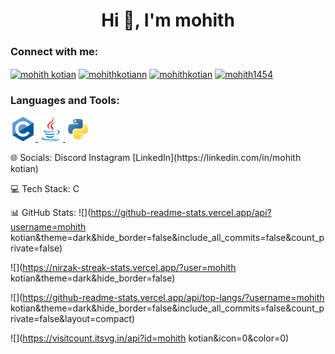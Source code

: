 <h1 align="center">Hi 👋, I'm mohith</h1>
<h3 align="left">Connect with me:</h3>
<p align="left">
<a href="https://linkedin.com/in/mohith kotian" target="blank"><img align="center" src="https://raw.githubusercontent.com/rahuldkjain/github-profile-readme-generator/master/src/images/icons/Social/linked-in-alt.svg" alt="mohith kotian" height="30" width="40" /></a>
<a href="https://instagram.com/mohithkotiann" target="blank"><img align="center" src="https://raw.githubusercontent.com/rahuldkjain/github-profile-readme-generator/master/src/images/icons/Social/instagram.svg" alt="mohithkotiann" height="30" width="40" /></a>
<a href="https://www.leetcode.com/mohithkotian" target="blank"><img align="center" src="https://raw.githubusercontent.com/rahuldkjain/github-profile-readme-generator/master/src/images/icons/Social/leet-code.svg" alt="mohithkotian" height="30" width="40" /></a>
<a href="https://discord.gg/mohith1454" target="blank"><img align="center" src="https://raw.githubusercontent.com/rahuldkjain/github-profile-readme-generator/master/src/images/icons/Social/discord.svg" alt="mohith1454" height="30" width="40" /></a>
</p>

<h3 align="left">Languages and Tools:</h3>
<p align="left"> <a href="https://www.cprogramming.com/" target="_blank" rel="noreferrer"> <img src="https://raw.githubusercontent.com/devicons/devicon/master/icons/c/c-original.svg" alt="c" width="40" height="40"/> </a> <a href="https://www.java.com" target="_blank" rel="noreferrer"> <img src="https://raw.githubusercontent.com/devicons/devicon/master/icons/java/java-original.svg" alt="java" width="40" height="40"/> </a> <a href="https://www.python.org" target="_blank" rel="noreferrer"> <img src="https://raw.githubusercontent.com/devicons/devicon/master/icons/python/python-original.svg" alt="python" width="40" height="40"/> </a> </p>
🌐 Socials:
Discord Instagram [LinkedIn](https://linkedin.com/in/mohith kotian)

💻 Tech Stack:
C

📊 GitHub Stats:
![](https://github-readme-stats.vercel.app/api?username=mohith kotian&theme=dark&hide_border=false&include_all_commits=false&count_private=false)

![](https://nirzak-streak-stats.vercel.app/?user=mohith kotian&theme=dark&hide_border=false)

![](https://github-readme-stats.vercel.app/api/top-langs/?username=mohith kotian&theme=dark&hide_border=false&include_all_commits=false&count_private=false&layout=compact)

![](https://visitcount.itsvg.in/api?id=mohith kotian&icon=0&color=0)
